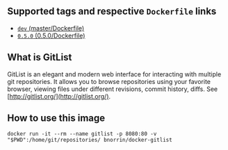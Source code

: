 ## Supported tags and respective `Dockerfile` links

- [ `dev` (master/Dockerfile)](https://github.com/BenoitNorrin/docker-gitlist/blob/master/Dockerfile)
- [`0.5.0` (0.5.0/Dockerfile)](https://github.com/BenoitNorrin/docker-gitlist/blob/0.5.0/Dockerfile)

## What is GitList

GitList is an elegant and modern web interface for interacting with multiple git repositories. It allows you to browse repositories using your favorite browser, viewing files under different revisions, commit history, diffs. See [http://gitlist.org/](http://gitlist.org/).

## How to use this image

```
docker run -it --rm --name gitlist -p 8080:80 -v "$PWD":/home/git/repositories/ bnorrin/docker-gitlist
```
